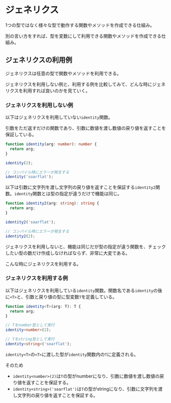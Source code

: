 # ジェネリクス
1つの型ではなく様々な型で動作する関数やメソッドを作成できる仕組み。

別の言い方をすれば、型を変数にして利用できる関数やメソッドを作成できる仕組み。

## ジェネリクスの利用例
ジェネリクスは任意の型で関数やメソッドを利用できる。

ジェネリクスを利用しない例と、利用する例を比較してみて、どんな時にジェネリクスを利用すれば良いのかを見ていく。

### ジェネリクスを利用しない例

以下はジェネリクスを利用していない`identity`関数。

引数をただ返すだけの関数であり、引数に数値を渡し数値の戻り値を返すことを保証している。

```ts
function identity(arg: number): number {
  return arg;
}

identity(2);

// コンパイル時にエラーが発生する
identity('soarflat');
```

以下は引数に文字列を渡し文字列の戻り値を返すことを保証する`identity2`関数。`identity`関数とは型の指定が違うだけで機能は同じ。

```ts
function identity2(arg: string): string {
  return arg;
}

identity2('soarflat');

// コンパイル時にエラーが発生する
identity2(2);
```

ジェネリクスを利用しないと、機能は同じだが型の指定が違う関数を、チェックしたい型の数だけ作成しなければならず、非常に大変である。

こんな時にジェネリクスを利用する。

### ジェネリクスを利用する例
以下はジェネリクスを利用している`identity`関数。関数名である`identity`の後に`<T>`と、引数と戻り値の型に型変数`T`を定義している。

```ts
function identity<T>(arg: T): T {
  return arg;
}

// Tをnumber型として実行
identity<number>(2);

// Tをstring型として実行
identity<string>('soarflat');
```

`identity<T>`の`<T>`に渡した型が`identity`関数内の`T`に定義される。

そのため

- `identity<number>(2)`は`T`の型がnumberになり、引数に数値を渡し数値の戻り値を返すことを保証する。
- `identity<string>('soarflat')`は`T`の型がstringになり、引数に文字列を渡し文字列の戻り値を返すことを保証する。
